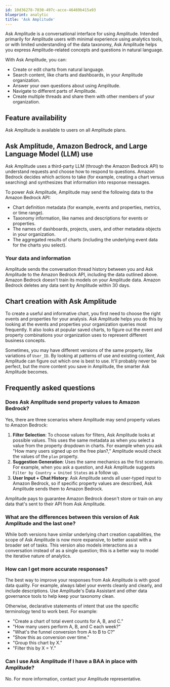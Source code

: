 ```yaml
---
id: 10d36278-7030-497c-acce-46469b415a93
blueprint: analytic
title: 'Ask Amplitude'
---
```

Ask Amplitude is a conversational interface for using Amplitude. Intended primarily for Amplitude users with minimal experience using analytics tools, or with limited understanding of the data taxonomy, Ask Amplitude helps you express Amplitude-related concepts and questions in natural language.

With Ask Amplitude, you can:
- Create or edit charts from natural language.
- Search content, like charts and dashboards, in your Amplitude organization.
- Answer your own questions about using Amplitude.
- Navigate to different parts of Amplitude.
- Create multiple threads and share them with other members of your organization.

## Feature availability

Ask Amplitude is available to users on all Amplitude plans.

## Ask Amplitude, Amazon Bedrock, and Large Language Model (LLM) use

Ask Amplitude uses a third-party LLM (through the Amazon Bedrock API) to understand requests and choose how to respond to questions. Amazon Bedrock decides which actions to take (for example, creating a chart versus searching) and synthesizes that information into response messages.

To power Ask Amplitude, Amplitude may send the following data to the Amazon Bedrock API:
- Chart definition metadata (for example, events and properties, metrics, or time range).
- Taxonomy information, like names and descriptions for events or properties.
- The names of dashboards, projects, users, and other metadata objects in your organization.
- The aggregated results of charts (including the underlying event data for the charts you select).

### Your data and information

Amplitude sends the conversation thread history between you and Ask Amplitude to the Amazon Bedrock API, including the data outlined above. Amazon Bedrock doesn't train its models on your Amplitude data. Amazon Bedrock deletes any data sent by Amplitude within 30 days.

## Chart creation with Ask Amplitude

To create a useful and informative chart, you first need to choose the right events and properties for your analysis. Ask Amplitude helps you do this by looking at the events and properties your organization queries most frequently. It also looks at popular saved charts, to figure out the event and property combinations your organization uses to represent different business concepts.

Sometimes, you may have different versions of the same property, like variations of `User_ID`. By looking at patterns of use and existing content, Ask Amplitude can figure out which one is best to use. It'll probably never be perfect, but the more content you save in Amplitude, the smarter Ask Amplitude becomes.

## Frequently asked questions

### Does Ask Amplitude send property values to Amazon Bedrock?

Yes, there are three scenarios where Amplitude may send property values to Amazon Bedrock:

1. **Filter Selection**: To choose values for filters, Ask Amplitude looks at possible values. This uses the same metadata as when you select a value from the property dropdown in charts. For example when you ask "How many users signed up on the free plan?," Amplitude would check the values of the `plan` property.
2. **Suggestion Generation**:  Uses the same mechanics as the first scenario. For example, when you ask a question, and Ask Amplitude suggests `Filter by Country = United States` as a follow up.
3. **User Input + Chat History**: Ask Amplitude sends all user-typed input  to Amazon Bedrock, so if specific property values are described, Ask Amplitude sends them to Amazon Bedrock.

Amplitude pays to guarantee Amazon Bedrock doesn't store or train on any data that's sent to their API from Ask Amplitude.

### What are the differences between this version of Ask Amplitude and the last one?

While both versions have similar underlying chart creation capabilities, the scope of Ask Amplitude is now more expansive, to better assist with a broader set of tasks. This version also models interactions as a conversation instead of as a single question; this is a better way to model the iterative nature of analytics.

### How can I get more accurate responses?

The best way to improve your responses from Ask Amplitude is with good data quality. For example, always label your events cleanly and clearly, and include descriptions. Use Amplitude's Data Assistant and other data governance tools to help keep your taxonomy clean.

Otherwise, declarative statements of intent that use the specific terminology tend to work best. For example:
- "Create a chart of total event counts for A, B, and C."
- "How many users perform A, B, and C each week?"
- "What's the funnel conversion from A to B to C?"
- "Show this as conversion over time."
- "Group this chart by X."
- "Filter this by X = Y."

### Can I use Ask Amplitude if I have a BAA in place with Amplitude?

No. For more information, contact your Amplitude representative.